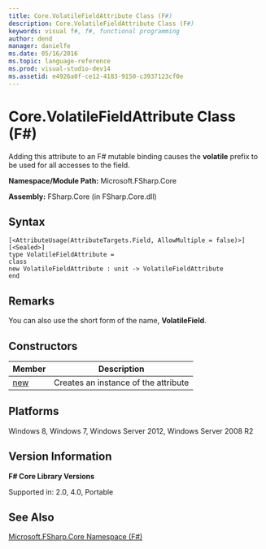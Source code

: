 ```yaml
---
title: Core.VolatileFieldAttribute Class (F#)
description: Core.VolatileFieldAttribute Class (F#)
keywords: visual f#, f#, functional programming
author: dend
manager: danielfe
ms.date: 05/16/2016
ms.topic: language-reference
ms.prod: visual-studio-dev14
ms.assetid: e4926a0f-ce12-4183-9150-c3937123cf0e 
---
```


# Core.VolatileFieldAttribute Class (F#)

Adding this attribute to an F# mutable binding causes the **volatile** prefix to be used for all accesses to the field.

**Namespace/Module Path:** Microsoft.FSharp.Core

**Assembly:** FSharp.Core (in FSharp.Core.dll)


## Syntax

```
[<AttributeUsage(AttributeTargets.Field, AllowMultiple = false)>]
[<Sealed>]
type VolatileFieldAttribute =
class
new VolatileFieldAttribute : unit -> VolatileFieldAttribute
end
```

## Remarks
You can also use the short form of the name, **VolatileField**.


## Constructors


|Member|Description|
|------|-----------|
|[new](https://msdn.microsoft.com/library/de9cffb9-6a8a-4052-b47e-b7ef4fec46b5)|Creates an instance of the attribute|

## Platforms
Windows 8, Windows 7, Windows Server 2012, Windows Server 2008 R2


## Version Information
**F# Core Library Versions**

Supported in: 2.0, 4.0, Portable




## See Also
[Microsoft.FSharp.Core Namespace &#40;F&#35;&#41;](Microsoft.FSharp.Core-Namespace-%5BFSharp%5D.md)

